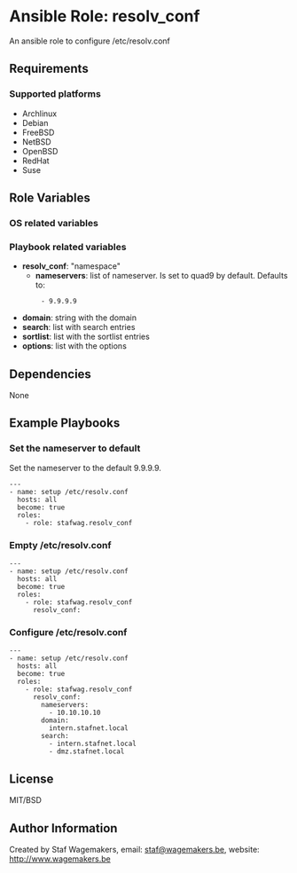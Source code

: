 # Ansible Role: resolv_conf

An ansible role to configure /etc/resolv.conf

## Requirements

### Supported platforms

* Archlinux
* Debian
* FreeBSD
* NetBSD
* OpenBSD
* RedHat
* Suse

## Role Variables
### OS related variables

### Playbook related variables

* **resolv_conf**: "namespace"
  * **nameservers**: list of nameserver. Is set to quad9 by default.
      Defaults to:
```
        - 9.9.9.9
```
  * **domain**: string with the domain
  * **search**: list with search entries
  * **sortlist**: list with the sortlist entries
  * **options**: list with the options

## Dependencies

None

## Example Playbooks

### Set the nameserver to default

Set the nameserver to the default 9.9.9.9.

```
---
- name: setup /etc/resolv.conf
  hosts: all
  become: true
  roles:
    - role: stafwag.resolv_conf
```

### Empty /etc/resolv.conf

```
---
- name: setup /etc/resolv.conf
  hosts: all
  become: true
  roles:
    - role: stafwag.resolv_conf
      resolv_conf:
```

### Configure /etc/resolv.conf

```
---
- name: setup /etc/resolv.conf
  hosts: all
  become: true
  roles:
    - role: stafwag.resolv_conf
      resolv_conf:
        nameservers:
          - 10.10.10.10
        domain:
          intern.stafnet.local
        search:
          - intern.stafnet.local
          - dmz.stafnet.local
```

## License

MIT/BSD

## Author Information

Created by Staf Wagemakers, email: staf@wagemakers.be, website: http://www.wagemakers.be
